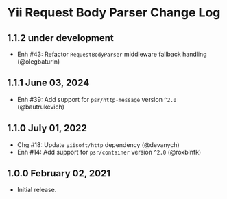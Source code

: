 # Yii Request Body Parser Change Log

## 1.1.2 under development

- Enh #43: Refactor `RequestBodyParser` middleware fallback handling (@olegbaturin)

## 1.1.1 June 03, 2024

- Enh #39: Add support for `psr/http-message` version `^2.0` (@bautrukevich)

## 1.1.0 July 01, 2022

- Chg #18: Update `yiisoft/http` dependency (@devanych)
- Enh #14: Add support for `psr/container` version `^2.0` (@roxblnfk)

## 1.0.0 February 02, 2021

- Initial release.
